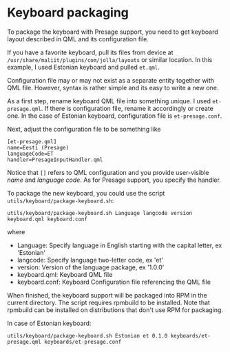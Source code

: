 # Keyboard packaging

To package the keyboard with Presage support, you need to get keyboard
layout described in QML and its configuration file.

If you have a favorite keyboard, pull its files from device at
`/usr/share/maliit/plugins/com/jolla/layouts` or similar location. In
this example, I used Estonian keyboard and pulled
`et.qml`. 

Configuration file may or may not exist as a separate entity together
with QML file. However, syntax is rather simple and its easy to write
a new one. 

As a first step, rename keyboard QML file into something unique. I
used `et-presage.qml`. If there is configuration file, rename it
accordingly or create one. In the case of Estonian keyboard,
configuration file is `et-presage.conf`.

Next, adjust the configuration file to be something like

```
[et-presage.qml]
name=Eesti (Presage)
languageCode=ET
handler=PresageInputHandler.qml
```

Notice that `[]` refers to QML configuration and you provide
user-visible _name_ and _language code_. As for Presage support, you
specify the handler.

To package the new keyboard, you could use the script
`utils/keyboard/package-keyboard.sh`:

```
utils/keyboard/package-keyboard.sh Language langcode version keyboard.qml keyboard.conf
```

where 

* Language: Specify language in English starting with the capital letter, ex 'Estonian'
* langcode: Specify language two-letter code, ex 'et'
* version: Version of the language package, ex '1.0.0'
* keyboard.qml: Keyboard QML file
* keyboard.conf: Keyboard Configuration file referencing the QML file

When finished, the keyboard support will be packaged into RPM in the
current directory. The script requires rpmbuild to be installed. Note
that rpmbuild can be installed on distributions that don't use RPM for
packaging.

In case of Estonian keyboard:

```
utils/keyboard/package-keyboard.sh Estonian et 0.1.0 keyboards/et-presage.qml keyboards/et-presage.conf
```

